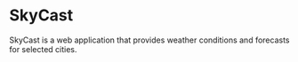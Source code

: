 # SkyCast
SkyCast is a web application that provides weather conditions and forecasts for selected cities.
